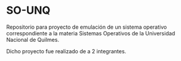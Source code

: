 # SO-UNQ
Repositorio para proyecto de emulación de un sistema operativo correspondiente a la materia Sistemas Operativos de la Universidad Nacional de Quilmes.

Dicho proyecto fue realizado de a 2 integrantes.
